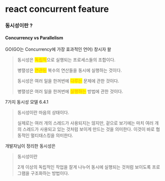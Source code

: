 # react concurrent feature

### 동시성이란 ?

#### Concurrency vs Parallelism

GO(GO는 Concurrency에 가장 효과적인 언어) 창시자 왈&#x20;

> 동시성은 <mark style="color:orange;">독립적</mark>으로 실행되는 프로세스들의 조합이다.
>
> 병렬성은 <mark style="color:orange;">연관된</mark> 복수의 연산들을 동시에 실행하는 것이다.
>
>
>
> 동시성은 여러 일을 한꺼번에 <mark style="color:orange;">다루는</mark> 문제에 관한 것이다.
>
> 병렬성은 여러 일을 한꺼번에 <mark style="color:orange;">실행하는</mark> 방법에 관한 것이다.



7가지 동시성 모델 6.4.1

> 동시성이란 마음의 상태이다.
>
> 실제로는 여러 개의 스레드가 사용되지는 않지만, 겉으로 보기에는 마치 여러 개의 스레드가 사용되고 있는 것처럼 보이게 만드는 것을 의미한다. 이것이 바로 협동적인 멀티태스킹을 의미한다.



개발자님이 정리한 동시성은&#x20;

> 동시성이란&#x20;
>
> 2개 이상의 독립적인 작업을 잘게 나누어 동시에 실행되는 것처럼 보이도록 프로그램을 구조화하는 방법이다.













